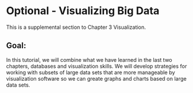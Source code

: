 # Optional - Visualizing Big Data

This is a supplemental section to Chapter 3 Visualization. 

## Goal:

In this tutorial, we will combine what we have learned in the last two chapters, databases and visualization skills.  We will develop strategies for working with subsets of large data sets that are more manageable by visualization software so we can greate graphs and charts based on large data sets.